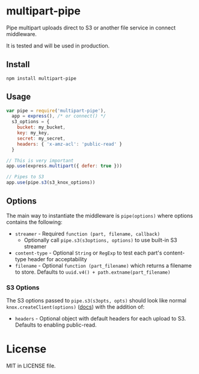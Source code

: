 multipart-pipe
==============

Pipe multipart uploads direct to S3 or another file service in connect middleware.

It is tested and will be used in production.

## Install

```
npm install multipart-pipe
```

## Usage

```javascript
var pipe = require('multipart-pipe'),
  app = express(), /* or connect() */
  s3_options = {
    bucket: my_bucket,
    key: my_key,
    secret: my_secret,
    headers: { 'x-amz-acl': 'public-read' }
  }

// This is very important
app.use(express.multipart({ defer: true }))

// Pipes to S3
app.use(pipe.s3(s3_knox_options))
```

## Options

The main way to instantiate the middleware is `pipe(options)` where options contains the following:

- `streamer` - Required `function (part, filename, callback)`
  - Optionally call `pipe.s3(s3options, options)` to use built-in S3 streamer
- `content-type` - Optional `String` or `RegExp` to test each part's content-type header for acceptability
- `filename` - Optional `function (part_filename)` which returns a filename to store. Defaults to `uuid.v4() + path.extname(part_filename)`

### S3 Options

The S3 options passed to `pipe.s3(s3opts, opts)` should look like normal `knox.createClient(options)` ([docs](https://github.com/LearnBoost/knox)) with the addition of:

- `headers` - Optional object with default headers for each upload to S3. Defaults to enabling public-read.

# License

MIT in LICENSE file.
